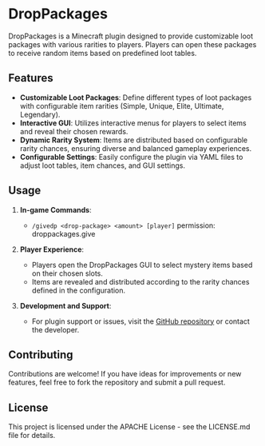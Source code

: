 # DropPackages

DropPackages is a Minecraft plugin designed to provide customizable loot packages with various rarities to players. Players can open these packages to receive random items based on predefined loot tables.

## Features

- **Customizable Loot Packages**: Define different types of loot packages with configurable item rarities (Simple, Unique, Elite, Ultimate, Legendary).
- **Interactive GUI**: Utilizes interactive menus for players to select items and reveal their chosen rewards.
- **Dynamic Rarity System**: Items are distributed based on configurable rarity chances, ensuring diverse and balanced gameplay experiences.
- **Configurable Settings**: Easily configure the plugin via YAML files to adjust loot tables, item chances, and GUI settings.

## Usage

1. **In-game Commands**:
   - `/givedp <drop-package> <amount> [player]`
       permission: droppackages.give

2. **Player Experience**:
   - Players open the DropPackages GUI to select mystery items based on their chosen slots.
   - Items are revealed and distributed according to the rarity chances defined in the configuration.

3. **Development and Support**:
   - For plugin support or issues, visit the [GitHub repository](https://github.com/MrEcstsy/DropPackages) or contact the developer.

## Contributing

Contributions are welcome! If you have ideas for improvements or new features, feel free to fork the repository and submit a pull request.

## License

This project is licensed under the APACHE License - see the LICENSE.md file for details.
